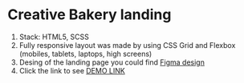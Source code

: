# Creative Bakery landing

1. Stack: HTML5, SCSS
2. Fully responsive layout was made by using CSS Grid and Flexbox (mobiles, tablets, laptops, high screens)
3. Desing of the landing page you could find [Figma design](https://www.figma.com/file/zIi6yfSpSIV4dnTzwaXSjt/Bakerlab?node-id=0%3A1)
4. Click the link to see [DEMO LINK](https://Oleh-Pidverbetskyi.github.io/Bakery/)
